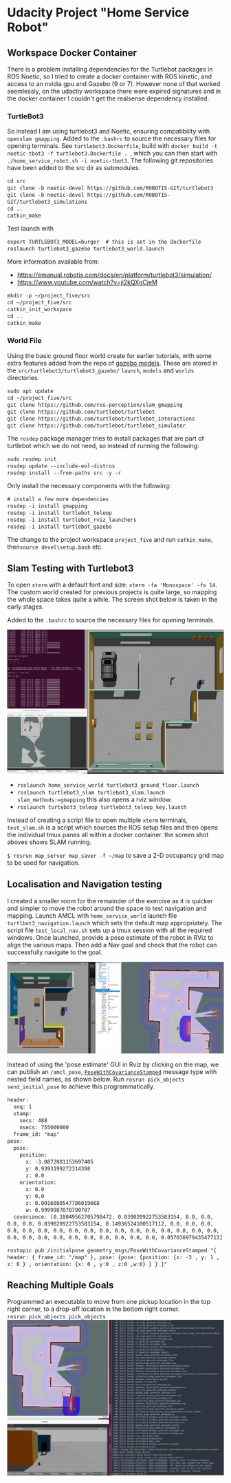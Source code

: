 # Udacity Project "Home Service Robot"

## Workspace Docker Container
There is a problem installing dependencies for the Turtlebot packages in ROS Noetic, so I tried to create a docker container with ROS kinetic, and access to an nvidia gpu and Gazebo (9 or 7). However none of that worked seemlessly, on the udactiy workspace there were expired signatures and in the docker container I couldn't get the realsense dependency installed.  

### TurtleBot3
So instead I am using turtlebot3 and Noetic, ensuring compatibility with `openslam gmapping`.  Added to the `.bashrc` to source the necessary files for opening terminals.  See `turtlebot3.Dockerfile`, build with `docker build -t noetic-tbot3 -f turtlebot3.Dockerfile . `, which you can then start with `./home_service_robot.sh -i noetic-tbot3`.   The following git repositories have been added to the src dir as submodules.

```
cd src
git clone -b noetic-devel https://github.com/ROBOTIS-GIT/turtlebot3
git clone -b noetic-devel https://github.com/ROBOTIS-GIT/turtlebot3_simulations
cd ..
catkin_make
```
Test launch with 
```
export TURTLEBOT3_MODEL=burger  # this is set in the Dockerfile
roslaunch turtlebot3_gazebo turtlebot3_world.launch
```

More information available from:
* https://emanual.robotis.com/docs/en/platform/turtlebot3/simulation/
* https://www.youtube.com/watch?v=ji2kQXgCjeM


```
mkdir -p ~/project_five/src
cd ~/project_five/src
catkin_init_workspace
cd ..
catkin_make
```

### World File
Using the basic ground floor world create for earlier tutorials, with some extra features added from the repo of [gazebo models](https://github.com/osrf/gazebo_models).  These are stored in the  `src/turtlebot3/turtlebot3_gazebo/` `launch`, `models` and `worlds` directories.

```
sudo apt update
cd ~/project_five/src
git clone https://github.com/ros-perception/slam_gmapping
git clone https://github.com/turtlebot/turtlebot
git clone https://github.com/turtlebot/turtlebot_interactions
git clone https://github.com/turtlebot/turtlebot_simulator

```
The `rosdep` package manager tries to install packages that are part of turtlebot which we do not need, so instead of running the following:
```
sudo rosdep init
rosdep update --include-eol-distros
rosdep install --from-paths src -y -r
```
Only install the necessary components with the following:
```
# install a few more dependencies
rosdep -i install gmapping
rosdep -i install turtlebot_teleop
rosdep -i install turtlebot_rviz_launchers
rosdep -i install turtlebot_gazebo
``` 
The change to the project workspace `project_five` and run `catkin_make`, then`source devel\setup.bash` etc.

## Slam Testing with Turtlebot3

To open `xterm` with a default font and size: `xterm -fa 'Monospace' -fs 14`. The custom world created for previous projects is quite large, so mapping the whole space takes quite a while.  The screen shot below is taken in the early stages. 

Added to the `.bashrc` to source the necessary files for opening terminals.

![](screen-shots/testing_slam_turtlebot3.png)

* `roslaunch home_service_world turtlebot3_ground_floor.launch `
* `roslaunch turtlebot3_slam turtlebot3_slam.launch slam_methods:=gmapping` this also opens a rviz window.
* `roslaunch turtebot3_teleop turtlebot3_teleop_key.launch`

Instead of creating a script file to open multiple `xterm` terminals, `test_slam.sh` is a script which  sources the ROS setup files and then opens the individual tmux panes all within a docker container.  the screen shot aboves shows SLAM running.



`$ rosrun map_server map_saver -f ~/map` to save a 2-D occupancy grid map to be used for navigation.

##  Localisation and Navigation testing

I created a smaller room for the remainder of the exercise as it is quicker and simpler to move the robot around the space to test navigation and mapping.  Launch AMCL with `home_service_world` launch file `turtlbot3_navigation.launch` which sets the default map appropriately.  The script file `test_local_nav.sh` sets up a tmux session with all the required windows. Once launched, provide a pose estimate of the robot in RViz to align the various maps.  Then add a Nav goal and check that the robot can successfully navigate to the goal.

![Screen shot showing localisation and goal navigation using the ROS Navigation Stack.](screen-shots/testing_goal_nav.png)

Instead of using the 'pose estimate' GUI in Rviz by clicking on the map, we can publish an `/amcl_pose`,  [`PoseWithCovarianceStamped`](http://docs.ros.org/en/noetic/api/geometry_msgs/html/msg/PoseWithCovarianceStamped.html) message type with nested field names, as shown below.  Run `rosrun pick_objects send_initial_pose` to achieve this programmatically.

```
header: 
  seq: 1
  stamp: 
    secs: 488
    nsecs: 755000000
  frame_id: "map"
pose: 
  pose: 
    position: 
      x: -3.0872881153697405
      y: 0.9393199272314398
      z: 0.0
    orientation: 
      x: 0.0
      y: 0.0
      z: 0.0016080547786019668
      w: 0.9999987070790787
  covariance: [0.18049562705798472, 0.039020922753583154, 0.0, 0.0, 0.0, 0.0, 0.039020922753583154, 0.14936524100517112, 0.0, 0.0, 0.0, 0.0, 0.0, 0.0, 0.0, 0.0, 0.0, 0.0, 0.0, 0.0, 0.0, 0.0, 0.0, 0.0, 0.0, 0.0, 0.0, 0.0, 0.0, 0.0, 0.0, 0.0, 0.0, 0.0, 0.0, 0.05703697943547713]

```

```
rostopic pub /initialpose geometry_msgs/PoseWithCovarianceStamped "{ header: { frame_id: "/map" }, pose: {pose: {position: {x: -3 , y: 1 , z: 0 } , orientation: {x: 0 , y:0 , z:0 ,w:0} } } }"
```


## Reaching Multiple Goals
Programmed an executable to move from one pickup location in the top right corner, to a drop-off location in the bottom right corner.  
`rosrun pick_objects pick_objects`
![](screen-shots/multiple_goals.png)


